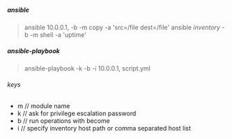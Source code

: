 ##### ansible
> ansible 10.0.0.1, -b -m copy -a 'src=/file dest=/file'
> ansible *inventory* -b -m shell -a 'uptime'

##### ansible-playbook
> ansible-playbook -k -b -i 10.0.0.1, script.yml

###### keys
- m // module name
- k // ask for privilege escalation password
- b // run operations with become
- i // specify inventory host path or comma separated host list
